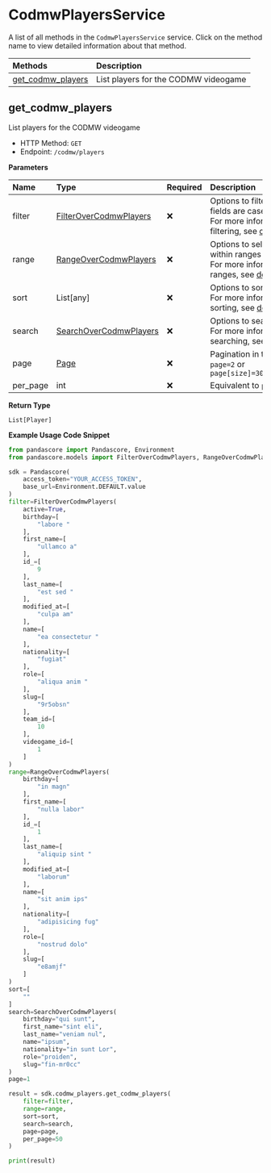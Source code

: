 # CodmwPlayersService

A list of all methods in the `CodmwPlayersService` service. Click on the method name to view detailed information about that method.

| Methods                                 | Description                          |
| :-------------------------------------- | :----------------------------------- |
| [get_codmw_players](#get_codmw_players) | List players for the CODMW videogame |

## get_codmw_players

List players for the CODMW videogame

- HTTP Method: `GET`
- Endpoint: `/codmw/players`

**Parameters**

| Name     | Type                                                          | Required | Description                                                                                                                                         |
| :------- | :------------------------------------------------------------ | :------- | :-------------------------------------------------------------------------------------------------------------------------------------------------- |
| filter   | [FilterOverCodmwPlayers](../models/FilterOverCodmwPlayers.md) | ❌       | Options to filter results. String fields are case sensitive <br/>For more information on filtering, see [docs](/docs/filtering-and-sorting#filter). |
| range    | [RangeOverCodmwPlayers](../models/RangeOverCodmwPlayers.md)   | ❌       | Options to select results within ranges <br/>For more information on ranges, see [docs](/docs/filtering-and-sorting#range).                         |
| sort     | List[any]                                                     | ❌       | Options to sort results <br/>For more information on sorting, see [docs](/docs/filtering-and-sorting#sort).                                         |
| search   | [SearchOverCodmwPlayers](../models/SearchOverCodmwPlayers.md) | ❌       | Options to search results <br/>For more information on searching, see [docs](/docs/filtering-and-sorting#search).                                   |
| page     | [Page](../models/Page.md)                                     | ❌       | Pagination in the form of `page=2` or `page[size]=30&page[number]=2`                                                                                |
| per_page | int                                                           | ❌       | Equivalent to `page[size]`                                                                                                                          |

**Return Type**

`List[Player]`

**Example Usage Code Snippet**

```python
from pandascore import Pandascore, Environment
from pandascore.models import FilterOverCodmwPlayers, RangeOverCodmwPlayers, SearchOverCodmwPlayers

sdk = Pandascore(
    access_token="YOUR_ACCESS_TOKEN",
    base_url=Environment.DEFAULT.value
)
filter=FilterOverCodmwPlayers(
    active=True,
    birthday=[
        "labore "
    ],
    first_name=[
        "ullamco a"
    ],
    id_=[
        9
    ],
    last_name=[
        "est sed "
    ],
    modified_at=[
        "culpa am"
    ],
    name=[
        "ea consectetur "
    ],
    nationality=[
        "fugiat"
    ],
    role=[
        "aliqua anim "
    ],
    slug=[
        "9r5obsn"
    ],
    team_id=[
        10
    ],
    videogame_id=[
        1
    ]
)
range=RangeOverCodmwPlayers(
    birthday=[
        "in magn"
    ],
    first_name=[
        "nulla labor"
    ],
    id_=[
        1
    ],
    last_name=[
        "aliquip sint "
    ],
    modified_at=[
        "laborum"
    ],
    name=[
        "sit anim ips"
    ],
    nationality=[
        "adipisicing fug"
    ],
    role=[
        "nostrud dolo"
    ],
    slug=[
        "e8amjf"
    ]
)
sort=[
    ""
]
search=SearchOverCodmwPlayers(
    birthday="qui sunt",
    first_name="sint eli",
    last_name="veniam nul",
    name="ipsum",
    nationality="in sunt Lor",
    role="proiden",
    slug="fin-mr0cc"
)
page=1

result = sdk.codmw_players.get_codmw_players(
    filter=filter,
    range=range,
    sort=sort,
    search=search,
    page=page,
    per_page=50
)

print(result)
```
